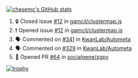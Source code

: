 [![chasemc's GitHub stats](https://github-readme-stats.vercel.app/api?username=chasemc)](https://github.com/anuraghazra/github-readme-stats)


<!--START_SECTION:activity-->
1. 🔒 Closed issue [#12](https://github.com/gamcil/clustermap.js/issues/12) in [gamcil/clustermap.js](https://github.com/gamcil/clustermap.js)
2. ❗ Opened issue [#12](https://github.com/gamcil/clustermap.js/issues/12) in [gamcil/clustermap.js](https://github.com/gamcil/clustermap.js)
3. 🗣 Commented on [#341](https://github.com/KwanLab/Autometa/pull/341#issuecomment-1690544698) in [KwanLab/Autometa](https://github.com/KwanLab/Autometa)
4. 🗣 Commented on [#329](https://github.com/KwanLab/Autometa/pull/329#issuecomment-1690450610) in [KwanLab/Autometa](https://github.com/KwanLab/Autometa)
5. 💪 Opened PR [#64](https://github.com/socialgene/sgpy/pull/64) in [socialgene/sgpy](https://github.com/socialgene/sgpy)
<!--END_SECTION:activity-->
[![trophy](https://github-profile-trophy.vercel.app/?username=chasemc)](https://github.com/ryo-ma/github-profile-trophy)

